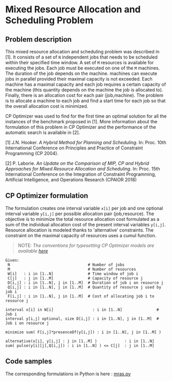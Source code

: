 # Mixed Resource Allocation and Scheduling Problem 


## Problem description

This mixed resource allocation and scheduling problem was described in [1]. It consists of a set of `N` independent jobs that needs to be scheduled within their specified time window. A set of `M` resources is available for executing the jobs. Each job must be executed on one of the `M` machines. The duration of the job depends on the machine. machines can execute jobs in parallel provided their maximal capacity is not exceeded. Each machine has a maximal capacity and each job requires a certain capacity of the machine (this quantity depends on the machine the job is allocated to). Finally, there is an allocation cost for each pair (job,machine). The problem is to allocate a machine to each job and find a start time for each job so that the overall allocation cost is minimized.

CP Optimizer was used to find for the first time an optimal solution for all the instances of the benchmark proposed in [1]. More information about the formulation of this problem in CP Optimizer and the performance of the automatic search is available in [2].


[1] J.N. Hooker. _A Hybrid Method for Planning and Scheduling_. In: Proc. 10th International Conference on Principles and Practice of Constraint Programming (CP 2004).

[2] P. Laborie. _An Update on the Comparison of MIP, CP and Hybrid Approaches for Mixed Resource Allocation and Scheduling_. In: Proc. 15th International Conference on the Integration of Constraint Programming, Artificial Intelligence, and Operations Research (CPAIOR 2018) 

## CP Optimizer formulation

The formulation creates one interval variable `x[i]` per job and one optional interval variable `y[i,j]` per possible allocation pair (job,resource). The objective is to minimize the total resource allocation cost formulated as a sum of the individual allocation cost of the present interval variables `y[i,j]`. Resource allocation is modeled thanks to 'alternative' constraints. The constraint on the maximal capacity of resources uses a cumul function.

> NOTE: _The conventions for typesetting CP Optimizer models are available [here](../../typeset_models/README.md)_

    Given:
     N                                  # Number of jobs
     M                                  # Number of resources
     W[i]   : i in [1..N]               # Time window of job i
     C[j]   : j in [1..M]               # Capacity of resource j
     D[i,j] : i in [1..N], j in [1..M]  # Duration of job i on resource j
     Q[i,j] : i in [1..N], j in [1..M]  # Quantity of resource j used by job i
     F[i,j] : i in [1..N], j in [1..M]  # Cost of allocating job i to resource j
 
    interval x[i] in W[i]                 : i in [1..N]               # Job i
    interval y[i,j] optional, size D[i,j] : i in [1..N], j in [1..M]  # Job i on resource j
 
    minimize sum( F[i,j]*presenceOf(y[i,j]) : i in [1..N], j in [1..M] )
     
    alternative(x[i], y[i,j] : j in [1..M] )            : i in [1..N]
    sum( pulse(y[i][j],Q[i,j]) : i in [1..N] ) <= C[j]  : j in [1..M]
    
## Code samples

The corresponding formulations in Python is here : [mras.py](./python/mras.py)
